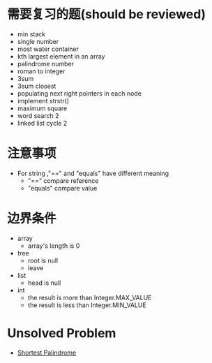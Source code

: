# 需要复习的题(should be reviewed)
* min stack
* single number
* most water container 
* kth largest element in an array
* palindrome number
* roman to integer
* 3sum
* 3sum closest
* populating next right pointers in each node
* implement strstr()
* maximum square
* word search 2
* linked list cycle 2


# 注意事项
* For string ,"==" and "equals" have different meaning
    * "==" compare reference
    * "equals" compare value
    
# 边界条件
* array
    * array's length is 0
* tree
    * root is null   
    * leave
* list 
    * head is null
* int
    * the result is more than Integer.MAX_VALUE 
    * the result is less than Integer.MIN_VALUE 

# Unsolved Problem
* [Shortest Palindrome]( ShortestPalindrome/README.md)
